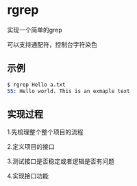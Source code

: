 # rgrep

实现一个简单的grep

可以支持通配符，控制台字符染色
## 示例

```s
$ rgrep Hello a.txt
55: Hello world. This is an exmaple text
```

## 实现过程

1.先梳理整个整个项目的流程

2.定义项目的接口

3.测试接口是否稳定或者逻辑是否有问题

4.实现接口功能